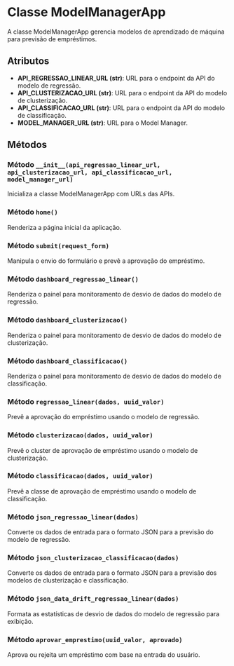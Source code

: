 # Classe ModelManagerApp

A classe ModelManagerApp gerencia modelos de aprendizado de máquina para previsão de empréstimos.

## Atributos

- **API_REGRESSAO_LINEAR_URL (str)**: URL para o endpoint da API do modelo de regressão.
- **API_CLUSTERIZACAO_URL (str)**: URL para o endpoint da API do modelo de clusterização.
- **API_CLASSIFICACAO_URL (str)**: URL para o endpoint da API do modelo de classificação.
- **MODEL_MANAGER_URL (str)**: URL para o Model Manager.

## Métodos

### Método `__init__(api_regressao_linear_url, api_clusterizacao_url, api_classificacao_url, model_manager_url)`

Inicializa a classe ModelManagerApp com URLs das APIs.

### Método `home()`

Renderiza a página inicial da aplicação.

### Método `submit(request_form)`

Manipula o envio do formulário e prevê a aprovação do empréstimo.

### Método `dashboard_regressao_linear()`

Renderiza o painel para monitoramento de desvio de dados do modelo de regressão.

### Método `dashboard_clusterizacao()`

Renderiza o painel para monitoramento de desvio de dados do modelo de clusterização.

### Método `dashboard_classificacao()`

Renderiza o painel para monitoramento de desvio de dados do modelo de classificação.

### Método `regressao_linear(dados, uuid_valor)`

Prevê a aprovação do empréstimo usando o modelo de regressão.

### Método `clusterizacao(dados, uuid_valor)`

Prevê o cluster de aprovação de empréstimo usando o modelo de clusterização.

### Método `classificacao(dados, uuid_valor)`

Prevê a classe de aprovação de empréstimo usando o modelo de classificação.

### Método `json_regressao_linear(dados)`

Converte os dados de entrada para o formato JSON para a previsão do modelo de regressão.

### Método `json_clusterizacao_classificacao(dados)`

Converte os dados de entrada para o formato JSON para a previsão dos modelos de clusterização e classificação.

### Método `json_data_drift_regressao_linear(dados)`

Formata as estatísticas de desvio de dados do modelo de regressão para exibição.

### Método `aprovar_emprestimo(uuid_valor, aprovado)`

Aprova ou rejeita um empréstimo com base na entrada do usuário.

